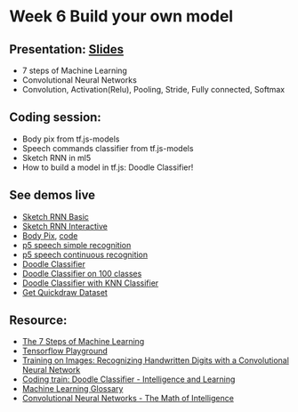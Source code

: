 # Week 6 Build your own model

## Presentation: [Slides](https://docs.google.com/presentation/d/1YulUXpmTYr7NHLDPEP56eKYwneA53y9glgx6ZZ97fBM/edit?usp=sharing)
- 7 steps of Machine Learning
- Convolutional Neural Networks
- Convolution, Activation(Relu), Pooling, Stride, Fully connected, Softmax 

## Coding session:
- Body pix from tf.js-models
- Speech commands classifier from tf.js-models
- Sketch RNN in ml5
- How to build a model in tf.js: Doodle Classifier!

## See demos live
- [Sketch RNN Basic](https://yining1023.github.io/machine-learning-for-the-web/week6-soundClassifier-sketchRNN/SketchRNN_basic/)
- [Sketch RNN Interactive](https://yining1023.github.io/machine-learning-for-the-web/week6-soundClassifier-sketchRNN/SketchRNN_interactive/)
- [Body Pix](https://yining1023.github.io/body-pix-demo/), [code](https://github.com/tensorflow/tfjs-models/tree/master/body-pix/demos)
- [p5 speech simple recognition](https://yining1023.github.io/machine-learning-for-the-web/week6-soundClassifier-sketchRNN/SpeechRecognition/simplerecognition.html)
- [p5 speech continuous recognition](https://yining1023.github.io/machine-learning-for-the-web/week6-soundClassifier-sketchRNN/SpeechRecognition/continuousrecognition.html)
- [Doodle Classifier](https://yining1023.github.io/machine-learning-for-the-web/week6-soundClassifier-sketchRNN/DoodleClassifier/)
- [Doodle Classifier on 100 classes](https://yining1023.github.io/machine-learning-for-the-web/week6-soundClassifier-sketchRNN/DoodleClassifier100/)
- [Doodle Classifier with KNN Classifier](https://yining1023.github.io/machine-learning-for-the-web/week6-soundClassifier-sketchRNN/DoodleClassifier_KNN/)
- [Get Quickdraw Dataset](https://yining1023.github.io/machine-learning-for-the-web/week6-soundClassifier-sketchRNN/GetQuickdrawData/)

## Resource:
- [The 7 Steps of Machine Learning](https://youtu.be/nKW8Ndu7Mjw)
- [Tensorflow Playground](https://playground.tensorflow.org)
- [Training on Images: Recognizing Handwritten Digits with a Convolutional Neural Network](https://js.tensorflow.org/tutorials/mnist.html)
- [Coding train: Doodle Classifier - Intelligence and Learning](https://www.youtube.com/watch?v=pqY_Tn2SIVA&list=PLRqwX-V7Uu6Zs14zKVuTuit6jApJgoYZQ)
- [Machine Learning Glossary](https://developers.google.com/machine-learning/glossary)
- [Convolutional Neural Networks - The Math of Intelligence](https://youtu.be/FTr3n7uBIuE)
